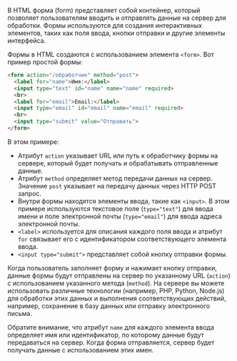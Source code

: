 В HTML форма (form) представляет собой контейнер, который позволяет пользователям вводить и отправлять данные на сервер для обработки. Формы используются для создания интерактивных элементов, таких как поля ввода, кнопки отправки и другие элементы интерфейса.

Формы в HTML создаются с использованием элемента `<form>`. Вот пример простой формы:

```html
<form action="/обработчик" method="post">
  <label for="name">Имя:</label>
  <input type="text" id="name" name="name" required>
  <br>
  <label for="email">Email:</label>
  <input type="email" id="email" name="email" required>
  <br>
  <input type="submit" value="Отправить">
</form>
```

В этом примере:
- Атрибут `action` указывает URL или путь к обработчику формы на сервере, который будет получать и обрабатывать отправленные данные.
- Атрибут `method` определяет метод передачи данных на сервер. Значение `post` указывает на передачу данных через HTTP POST запрос.
- Внутри формы находятся элементы ввода, такие как `<input>`. В этом примере используются текстовое поле (`type="text"`) для ввода имени и поле электронной почты (`type="email"`) для ввода адреса электронной почты.
- `<label>` используется для описания каждого поля ввода и атрибут `for` связывает его с идентификатором соответствующего элемента ввода.
- `<input type="submit">` представляет собой кнопку отправки формы.

Когда пользователь заполняет форму и нажимает кнопку отправки, данные формы будут отправлены на сервер по указанному URL (`action`) с использованием указанного метода (`method`). На сервере вы можете использовать различные технологии (например, PHP, Python, Node.js) для обработки этих данных и выполнения соответствующих действий, например, сохранение в базу данных или отправку электронного письма.

Обратите внимание, что атрибут `name` для каждого элемента ввода определяет имя или идентификатор, по которому данные будут передаваться на сервер. Когда форма отправляется, сервер будет получать данные с использованием этих имен.